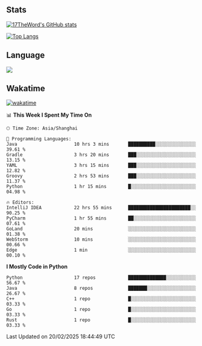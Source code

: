 ## Stats

[![17TheWord's GitHub stats](https://github-readme-stats.vercel.app/api?username=17TheWord&count_private=true&show_icons=true)](https://github.com/anuraghazra/github-readme-stats)

[![Top Langs](https://github-readme-stats.vercel.app/api/top-langs/?username=17TheWord&layout=compact&hide=html)](https://github.com/anuraghazra/github-readme-stats)

## Language

<img align="center" src="https://github-readme-stats-theword.vercel.app/api/wakatime?username=559772f0-9c03-4114-9e11-1b4b8b998e10&layout=compact&theme=dracula&hide_border=true">

## Wakatime

[![wakatime](https://wakatime.com/badge/user/559772f0-9c03-4114-9e11-1b4b8b998e10.svg)](https://wakatime.com/@559772f0-9c03-4114-9e11-1b4b8b998e10)

<!--START_SECTION:waka-->
📊 **This Week I Spent My Time On** 

```text
🕑︎ Time Zone: Asia/Shanghai

💬 Programming Languages: 
Java                     10 hrs 3 mins       ██████████░░░░░░░░░░░░░░░   39.61 % 
Gradle                   3 hrs 20 mins       ███░░░░░░░░░░░░░░░░░░░░░░   13.15 % 
YAML                     3 hrs 15 mins       ███░░░░░░░░░░░░░░░░░░░░░░   12.82 % 
Groovy                   2 hrs 53 mins       ███░░░░░░░░░░░░░░░░░░░░░░   11.37 % 
Python                   1 hr 15 mins        █░░░░░░░░░░░░░░░░░░░░░░░░   04.98 % 

🔥 Editors: 
IntelliJ IDEA            22 hrs 55 mins      ███████████████████████░░   90.25 % 
PyCharm                  1 hr 55 mins        ██░░░░░░░░░░░░░░░░░░░░░░░   07.61 % 
GoLand                   20 mins             ░░░░░░░░░░░░░░░░░░░░░░░░░   01.38 % 
WebStorm                 10 mins             ░░░░░░░░░░░░░░░░░░░░░░░░░   00.66 % 
Edge                     1 min               ░░░░░░░░░░░░░░░░░░░░░░░░░   00.10 % 
```

**I Mostly Code in Python** 

```text
Python                   17 repos            ██████████████░░░░░░░░░░░   56.67 % 
Java                     8 repos             ███████░░░░░░░░░░░░░░░░░░   26.67 % 
C++                      1 repo              █░░░░░░░░░░░░░░░░░░░░░░░░   03.33 % 
Go                       1 repo              █░░░░░░░░░░░░░░░░░░░░░░░░   03.33 % 
Rust                     1 repo              █░░░░░░░░░░░░░░░░░░░░░░░░   03.33 % 
```




 Last Updated on 20/02/2025 18:44:49 UTC
<!--END_SECTION:waka-->
